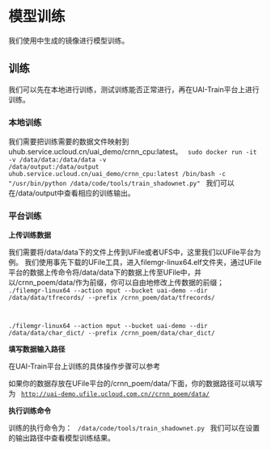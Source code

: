 

# 模型训练
我们使用[](ai/uai-train/cases/crnn-chinese/imgprep)中生成的镜像进行模型训练。

## 训练
我们可以先在本地进行训练，测试训练能否正常进行，再在UAI-Train平台上进行训练。

### 本地训练

我们需要把训练需要的数据文件映射到uhub.service.ucloud.cn/uai\_demo/crnn\_cpu:latest。
<code>
sudo docker run -it -v /data/data:/data/data -v /data/output:/data/output  uhub.service.ucloud.cn/uai_demo/crnn_cpu:latest  /bin/bash -c "/usr/bin/python /data/code/tools/train_shadownet.py"
</code>
我们可以在/data/output中查看相应的训练输出。

### 平台训练
**上传训练数据**

我们需要将/data/data下的文件上传到UFile或者UFS中，这里我们以UFile平台为例。
我们使用事先下载的UFile工具，进入filemgr-linux64.elf文件夹，通过UFile平台的数据上传命令将/data/data下的数据上传至UFile中，并以/crnn\_poem/data/作为前缀，你可以自由地修改上传数据的前缀；
<code>
./filemgr-linux64 --action mput --bucket uai-demo --dir /data/data/tfrecords/ --prefix /crnn_poem/data/tfrecords/

./filemgr-linux64 --action mput --bucket uai-demo --dir /data/data/char_dict/ --prefix /crnn_poem/data/char_dict/
</code>

**填写数据输入路径**

在UAI-Train平台上训练的具体操作步骤可以参考[](ai/uai-train/set-up/tf-mnist/train)

如果你的数据存放在UFile平台的/crnn\_poem/data/下面，你的数据路径可以填写为
<code>
http://uai-demo.ufile.ucloud.com.cn//crnn_poem/data/
</code>

**执行训练命令**

训练的执行命令为：
<code>
/data/code/tools/train_shadownet.py 
</code>
我们可以在设置的输出路径中查看模型训练结果。


